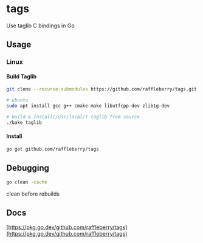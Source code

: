 # tags
Use taglib C bindings in Go

## Usage
### Linux
#### Build Taglib
```sh
git clone --recurse-submodules https://github.com/raffleberry/tags.git

# ubuntu
sudo apt install gcc g++ cmake make libutfcpp-dev zlib1g-dev

# build & install(/usr/local/) taglib from source
./bake taglib
```
#### Install
```sh
go get github.com/raffleberry/tags
```

## Debugging
```sh
go clean -cache
```
clean before rebuilds

## Docs
[https://pkg.go.dev/github.com/raffleberry/tags](https://pkg.go.dev/github.com/raffleberry/tags)
